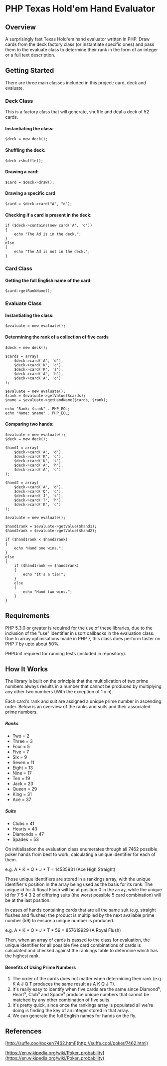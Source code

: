 # PHP Texas Hold'em Hand Evaluator

## Overview

A surprisingly fast Texas Hold'em hand evaluator written in PHP. Draw cards from the deck factory class (or instantiate specific ones) and pass them to the evaluate class to determine their rank in the form of an integer or a full text description.

## Getting Started

There are three main classes included in this project: card, deck and evaluate.

### Deck Class
This is a factory class that will generate, shuffle and deal a deck of 52 cards.


#### Instantiating the class:
	$deck = new deck();


#### Shuffling the deck:
	$deck->shuffle();


#### Drawing a card:
	$card = $deck->draw();

#### Drawing a specific card
	$card = $deck->card("A", "d");

#### Checking if a card is present in the deck:
    if ($deck->contains(new card('A', 'd'))
	{
		echo "The Ad is in the deck.";
	}
	else
	{
		echo "The Ad is not in the deck.";
	}

### Card Class

#### Getting the full English name of the card:
	$card->getRankName();

### Evaluate Class

#### Instantiating the class:
	$evaluate = new evaluate();

#### Determining the rank of a collection of five cards
	$deck = new deck();

	$cards = array(
		$deck->card('A', 'd'),
		$deck->card('K', 'c'),
		$deck->card('K', 's'),
		$deck->card('A', 'h'),
		$deck->card('A', 'c')
	);
 
	$evaluate = new evaluate();
	$rank = $evaluate->getValue($cards);
	$name = $evaluate->getHandName($cards, $rank);

	echo "Rank: $rank" . PHP_EOL;
	echo "Name: $name" . PHP_EOL;
	
#### Comparing two hands:
	$evaluate = new evaluate();
	$deck = new deck();

	$hand1 = array(
		$deck->card('A', 'd'),
		$deck->card('K', 'c'),
		$deck->card('K', 's'),
		$deck->card('A', 'h'),
		$deck->card('A', 'c')
	);

	$hand2 = array(
		$deck->card('A', 'd'),
		$deck->card('Q', 'c'),
		$deck->card('J', 's'),
		$deck->card('T', 'h'),
		$deck->card('K', 'c')
	);

	$evaluate = new evaluate();

	$hand1rank = $evaluate->getValue($hand1);
	$hand2rank = $evaluate->getValue($hand2);

	if ($hand1rank < $hand2rank)
	{
		echo "Hand one wins.";
	}
	else
	{
		if ($hand1rank == $hand2rank)
		{
			echo "It's a tie!";
		}
		else
		{
			echo "Hand two wins.";
		}
	}

## Requirements

PHP 5.3.0 or greater is required for the use of these libraries, due to the inclusion of the "use" identifier in usort callbacks in the evaluation class. Due to array optimisations made in PHP 7, this class does perform faster on PHP 7 by upto about 50%. 

PHPUnit required for running tests (included in repository).

## How It Works

The library is built on the principle that the multiplication of two prime numbers always results in a number that cannot be produced by multiplying any other two numbers (With the exception of 1 x n). 

Each card's rank and suit are assigned a unique prime number in ascending order. Below is an overview of the ranks and suits and their associated prime numbers.

##### Ranks

- Two = 2
- Three = 3
- Four = 5
- Five = 7
- Six = 9
- Seven = 11
- Eight = 13
- Nine = 17
- Ten = 19
- Jack = 23
- Queen = 29
- King = 31
- Ace = 37 

##### Suits

- Clubs = 41
- Hearts = 43
- Diamonds = 47
- Spades = 53


On initialisation the evaluation class enumerates through all 7462 possible poker hands from best to work, calculating a unique identifier for each of them. 

e.g. A * K * Q * J * T = 14535931 (Ace High Straight)

Those unique identifiers are stored in a rankings array, with the unique identifier's position in the array being used as the basis for its rank. The unique id for A Royal Flush will be at position 0 in the array, while the unique id for 7 5 4 3 2 of differing suits (the worst possible 5 card combination) will be at the last position.

In cases of hands containing cards that are all the same suit (e.g. straight flushes and flushes) the product is multiplied by the next available prime number (59) to ensure a unique number is produced.

e.g. A * K * Q * J * T * 59 = 857619929 (A Royal Flush)

Then, when an array of cards is passed to the class for evaluation, the unique identifier for all possible five card combinations of cards is calculated and checked against the rankings table to determine which has the highest rank.

#### Benefits of Using Prime Numbers

1. The order of the cards does not matter when determining their rank (e.g. K A J Q T produces the same result as A K Q J T).
2. It's really easy to identify when five cards are the same since Diamond⁵, Heart⁵, Club⁵ and Spade⁵ produce unique numbers that cannot be matched by any other combination of five suits.
3. It's pretty quick, since once the rankings array is populated all we're doing is finding the key of an integer stored in that array.
4. We can generate the full English names for hands on the fly.

## References
[http://suffe.cool/poker/7462.html](http://suffe.cool/poker/7462.html)

[https://en.wikipedia.org/wiki/Poker_probability](https://en.wikipedia.org/wiki/Poker_probability)